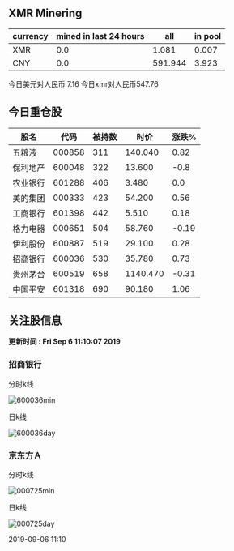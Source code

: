## XMR Minering

|currency|mined in last 24 hours|all|in pool|
|---|---|---|---|
|XMR|0.0|1.081|0.007|
|CNY|0.0|591.944|3.923|

今日美元对人民币 7.16	今日xmr对人民币547.76


## 今日重仓股 

|股名|代码|被持数|时价|涨跌%|
|---|---|---|---|---|
|五粮液|000858|311|140.040|0.82|
|保利地产|600048|322|13.600|-0.8|
|农业银行|601288|406|3.480|0.0|
|美的集团|000333|423|54.200|0.56|
|工商银行|601398|442|5.510|0.18|
|格力电器|000651|504|58.760|-0.19|
|伊利股份|600887|519|29.100|0.28|
|招商银行|600036|530|35.780|0.73|
|贵州茅台|600519|658|1140.470|-0.31|
|中国平安|601318|690|90.180|1.06|

## 关注股信息
**更新时间 : Fri Sep  6 11:10:07 2019**
### 招商银行 
分时k线

![600036min](http://image.sinajs.cn/newchart/min/n/sh600036.gif)

日k线

![600036day](http://image.sinajs.cn/newchart/daily/n/sh600036.gif)

### 京东方Ａ 
分时k线

![000725min](http://image.sinajs.cn/newchart/min/n/sz000725.gif)

日k线

![000725day](http://image.sinajs.cn/newchart/daily/n/sz000725.gif)

2019-09-06 11:10